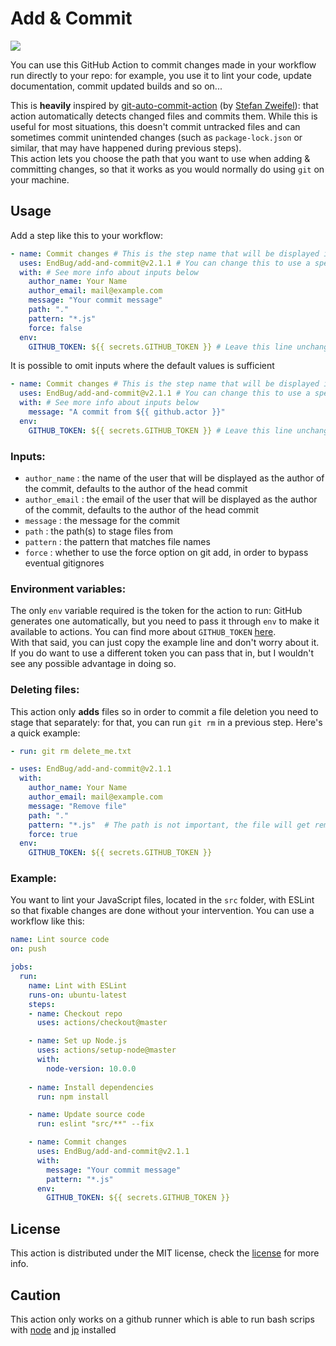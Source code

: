 # Add & Commit

![](https://github.com/jactor-rises/add-and-commit/workflows/build%20node%20action/badge.svg)
 
You can use this GitHub Action to commit changes made in your workflow run directly to your repo: for example, you use it to lint your code, update documentation, commit updated builds and so on...

This is **heavily** inspired by [git-auto-commit-action](https://github.com/stefanzweifel/git-auto-commit-action) (by [Stefan Zweifel](https://github.com/stefanzweifel)): that action automatically detects changed files and commits them. While this is useful for most situations, this doesn't commit untracked files and can sometimes commit unintended changes (such as `package-lock.json` or similar, that may have happened during previous steps).  
This action lets you choose the path that you want to use when adding & committing changes, so that it works as you would normally do using `git` on your machine.

## Usage

Add a step like this to your workflow:

```yaml
- name: Commit changes # This is the step name that will be displayed in your runs
  uses: EndBug/add-and-commit@v2.1.1 # You can change this to use a specific version
  with: # See more info about inputs below
    author_name: Your Name
    author_email: mail@example.com
    message: "Your commit message"
    path: "."
    pattern: "*.js"
    force: false
  env:
    GITHUB_TOKEN: ${{ secrets.GITHUB_TOKEN }} # Leave this line unchanged
```

It is possible to omit inputs where the default values is sufficient 
```yaml
- name: Commit changes # This is the step name that will be displayed in your runs
  uses: EndBug/add-and-commit@v2.1.1 # You can change this to use a specific version
  with: # See more info about inputs below
    message: "A commit from ${{ github.actor }}"
  env:
    GITHUB_TOKEN: ${{ secrets.GITHUB_TOKEN }} # Leave this line unchanged
```

### Inputs:

- `author_name` : the name of the user that will be displayed as the author of the commit, defaults to the author of the head commit
- `author_email` : the email of the user that will be displayed as the author of the commit, defaults to the author of the head commit
- `message` : the message for the commit
- `path` : the path(s) to stage files from
- `pattern` : the pattern that matches file names
- `force` : whether to use the force option on git add, in order to bypass eventual gitignores

### Environment variables:

The only `env` variable required is the token for the action to run: GitHub generates one automatically, but you need to pass it through `env` to make
it available to actions. You can find more about `GITHUB_TOKEN` [here](https://help.github.com/en/articles/virtual-environments-for-github-actions#github_token-secret).  
With that said, you can just copy the example line and don't worry about it. If you do want to use a different token you can pass that in, but I
wouldn't see any possible advantage in doing so.

### Deleting files:

This action only **adds** files so in order to commit a file deletion you need to stage that separately: for that, you can run `git rm` in a previous step. Here's a quick example:

```yaml
- run: git rm delete_me.txt

- uses: EndBug/add-and-commit@v2.1.1
  with:
    author_name: Your Name
    author_email: mail@example.com
    message: "Remove file"
    path: "."
    pattern: "*.js"  # The path is not important, the file will get removed anyway: that means you can still use the action as usual
    force: true
  env:
    GITHUB_TOKEN: ${{ secrets.GITHUB_TOKEN }}
```

### Example:

You want to lint your JavaScript files, located in the `src` folder, with ESLint so that fixable changes are done without your intervention. You can use a workflow like this:

```yaml
name: Lint source code
on: push

jobs: 
  run:
    name: Lint with ESLint
    runs-on: ubuntu-latest
    steps: 
    - name: Checkout repo
      uses: actions/checkout@master

    - name: Set up Node.js
      uses: actions/setup-node@master
      with:
        node-version: 10.0.0
    
    - name: Install dependencies
      run: npm install

    - name: Update source code
      run: eslint "src/**" --fix

    - name: Commit changes
      uses: EndBug/add-and-commit@v2.1.1 
      with:
        message: "Your commit message"
        pattern: "*.js"
      env:
        GITHUB_TOKEN: ${{ secrets.GITHUB_TOKEN }}
```

## License

This action is distributed under the MIT license, check the [license](LICENSE) for more info.

## Caution

This action only works on a github runner which is able to run bash scrips with [node](https://nodejs.org/en/) and [jp](https://stedolan.github.io/jq/) installed
